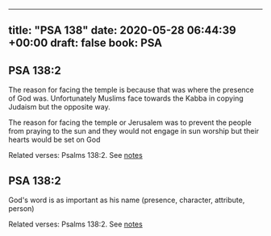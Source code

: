 
---
title: "PSA 138"
date: 2020-05-28 06:44:39 +00:00
draft: false
book: PSA
---

## PSA 138:2

The reason for facing the temple is because that was where the presence of God was. Unfortunately Muslims face towards the Kabba in copying Judaism but the opposite way. 

The reason for facing the temple or Jerusalem was to prevent the people from praying to the sun and they would not engage in sun worship but their hearts would be set on God

Related verses: Psalms 138:2. See [notes](https://my.bible.com/notes/3439264514477645940)


## PSA 138:2

God's word is as important as his name (presence, character, attribute, person)

Related verses: Psalms 138:2. See [notes](https://my.bible.com/notes/3438657641705628336)

